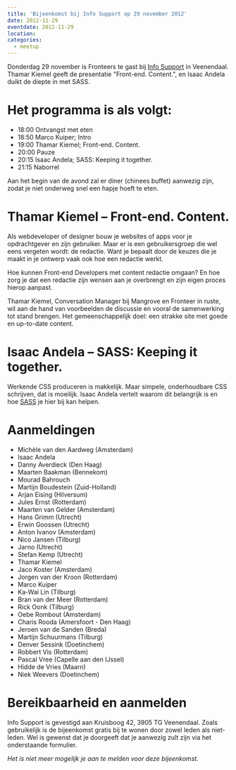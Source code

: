 ```yaml
---
title: 'Bijeenkomst bij Info Support op 29 november 2012'
date: 2012-11-29
eventdate: 2012-11-29
location:
categories:
  - meetup
---
```


Donderdag 29 november is Fronteers te gast bij [Info Support](http://www.infosupport.com/) in Veenendaal. Thamar Kiemel geeft de presentatie "Front-end. Content.", en Isaac Andela duikt de diepte in met SASS.

# Het programma is als volgt:

- 18:00 Ontvangst met eten
- 18:50 Marco Kuiper; Intro
- 19:00 Thamar Kiemel; Front-end. Content.
- 20:00 Pauze
- 20:15 Isaac Andela; SASS: Keeping it together.
- 21:15 Naborrel

Aan het begin van de avond zal er diner (chinees buffet) aanwezig zijn, zodat je niet onderweg snel een hapje hoeft te eten.

# Thamar Kiemel – Front-end. Content.

Als webdeveloper of designer bouw je websites of apps voor je opdrachtgever en zijn gebruiker. Maar er is een gebruikersgroep die wel eens vergeten wordt: de redactie. Want je bepaalt door de keuzes die je maakt in je ontwerp vaak ook hoe een redactie werkt.

Hoe kunnen Front-end Developers met content redactie omgaan? En hoe zorg je dat een redactie zijn wensen aan je overbrengt en zijn eigen proces hierop aanpast.

Thamar Kiemel, Conversation Manager bij Mangrove en Fronteer in ruste, wil aan de hand van voorbeelden de discussie en vooral de samenwerking tot stand brengen. Het gemeenschappelijk doel: een strakke site met goede en up-to-date content.

# Isaac Andela – SASS: Keeping it together.

Werkende CSS produceren is makkelijk. Maar simpele, onderhoudbare CSS schrijven, dat is moeilijk. Isaac Andela vertelt waarom dit belangrijk is en hoe [SASS](http://sass-lang.com) je hier bij kan helpen.

# Aanmeldingen

- Michèle van den Aardweg (Amsterdam)
- Isaac Andela
- Danny Averdieck (Den Haag)
- Maarten Baakman (Bennekom)
- Mourad Bahrouch
- Martijn Boudestein (Zuid-Holland)
- Arjan Eising (Hilversum)
- Jules Ernst (Rotterdam)
- Maarten van Gelder (Amsterdam)
- Hans Grimm (Utrecht)
- Erwin Goossen (Utrecht)
- Anton Ivanov (Amsterdam)
- Nico Jansen (Tilburg)
- Jarno (Utrecht)
- Stefan Kemp (Utrecht)
- Thamar Kiemel
- Jaco Koster (Amsterdam)
- Jorgen van der Kroon (Rotterdam)
- Marco Kuiper
- Ka-Wai Lin (Tilburg)
- Bran van der Meer (Rotterdam)
- Rick Oonk (Tilburg)
- Oebe Rombout (Amsterdam)
- Charis Rooda (Amersfoort - Den Haag)
- Jeroen van de Sanden (Breda)
- Martijn Schuurmans (Tilburg)
- Denver Sessink (Doetinchem)
- Robbert Vis (Rotterdam)
- Pascal Vree (Capelle aan den IJssel)
- Hidde de Vries (Maarn)
- Niek Weevers (Doetinchem)

# Bereikbaarheid en aanmelden

Info Support is gevestigd aan Kruisboog 42, 3905 TG Veenendaal. Zoals gebruikelijk is de bijeenkomst gratis bij te wonen door zowel leden als niet-leden. Wel is gewenst dat je doorgeeft dat je aanwezig zult zijn via het onderstaande formulier.

_Het is niet meer mogelijk je aan te melden voor deze bijeenkomst._
